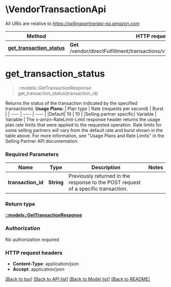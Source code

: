 # \VendorTransactionApi

All URIs are relative to *https://sellingpartnerapi-na.amazon.com*

Method | HTTP request | Description
------------- | ------------- | -------------
[**get_transaction_status**](VendorTransactionApi.md#get_transaction_status) | **Get** /vendor/directFulfillment/transactions/v1/transactions/{transactionId} | 


# **get_transaction_status**
> ::models::GetTransactionResponse get_transaction_status(transaction_id)


Returns the status of the transaction indicated by the specified transactionId.  **Usage Plans:**  | Plan type | Rate (requests per second) | Burst | | ---- | ---- | ---- | |Default| 10 | 10 | |Selling partner specific| Variable | Variable |  The x-amzn-RateLimit-Limit response header returns the usage plan rate limits that were applied to the requested operation. Rate limits for some selling partners will vary from the default rate and burst shown in the table above. For more information, see \"Usage Plans and Rate Limits\" in the Selling Partner API documentation.

### Required Parameters

Name | Type | Description  | Notes
------------- | ------------- | ------------- | -------------
  **transaction_id** | **String**| Previously returned in the response to the POST request of a specific transaction. | 

### Return type

[**::models::GetTransactionResponse**](GetTransactionResponse.md)

### Authorization

No authorization required

### HTTP request headers

 - **Content-Type**: application/json
 - **Accept**: application/json

[[Back to top]](#) [[Back to API list]](../README.md#documentation-for-api-endpoints) [[Back to Model list]](../README.md#documentation-for-models) [[Back to README]](../README.md)

